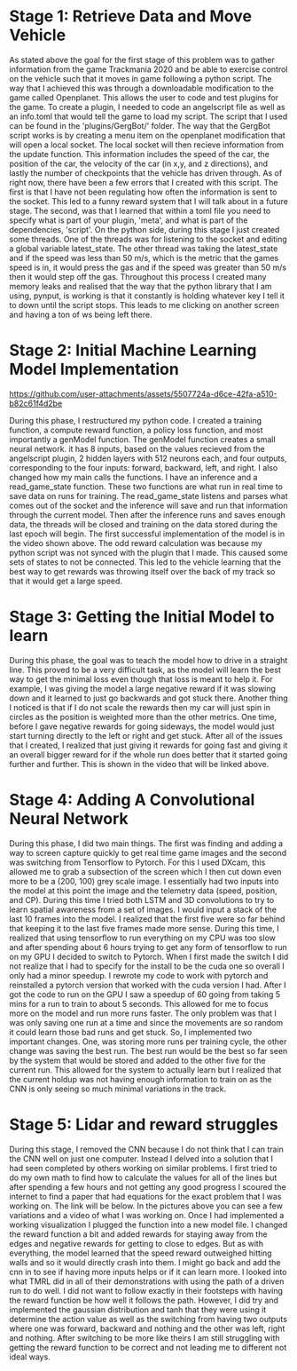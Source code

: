 # Stage 1: Retrieve Data and Move Vehicle

As stated above the goal for the first stage of this problem was to gather information from the game Trackmania 2020 and be able to exercise control on the vehicle such that it moves in game following a python script. The way that I achieved this was through a downloadable modification to the game called Openplanet. This allows the user to code and test plugins for the game. To create a plugin, I needed to code an angelscript file as well as an info.toml that would tell the game to load my script. The script that I used can be found in the 'plugins/GergBot/' folder. The way that the GergBot script works is by creating a menu item on the openplanet modification that will open a local socket. The local socket will then recieve information from the update function. This information includes the speed of the car, the position of the car, the velocity of the car (in x,y, and z directions), and lastly the number of checkpoints that the vehicle has driven through. As of right now, there have been a few errors that I created with this script. The first is that I have not been regulating how often the information is sent to the socket. This led to a funny reward system that I will talk about in a future stage. The second, was that I learned that within a toml file you need to specify what is part of your plugin, 'meta', and what is part of the dependencies, 'script'. On the python side, during this stage I just created some threads. One of the threads was for listening to the socket and editing a global variable latest_state. The other thread was taking the latest_state and if the speed was less than 50 m/s, which is the metric that the games speed is in, it would press the gas and if the speed was greater than 50 m/s then it would step off the gas. Throughout this process I created many memory leaks and realised that the way that the python library that I am using, pynput, is working is that it constantly is holding whatever key I tell it to down until the script stops. This leads to me clicking on another screen and having a ton of ws being left there.

# Stage 2: Initial Machine Learning Model Implementation

https://github.com/user-attachments/assets/5507724a-d6ce-42fa-a510-b82c61f4d2be

During this phase, I restructured my python code. I created a training function, a compute reward function, a policy loss function, and most importantly a genModel function. The genModel function creates a small neural network. it has 8 inputs, based on the values recieved from the angelscript plugin, 2 hidden layers with 512 neurons each, and four outputs, corresponding to the four inputs: forward, backward, left, and right. I also changed how my main calls the functions. I have an inference and a read_game_state function. These two functions are what run in real time to save data on runs for training. The read_game_state listens and parses what comes out of the socket and the inference will save and run that information through the current model. Then after the inference runs and saves enough data, the threads will be closed and training on the data stored during the last epoch will begin. The first successful implementation of the model is in the video shown above. The odd reward calculation was because my python script was not synced with the plugin that I made. This caused some sets of states to not be connected. This led to the vehicle learning that the best way to get rewards was throwing itself over the back of my track so that it would get a large speed.

# Stage 3: Getting the Initial Model to learn

During this phase, the goal was to teach the model how to drive in a straight line. This proved to be a very difficult task, as the model will learn the best way to get the minimal loss even though that loss is meant to help it. For example, I was giving the model a large negative reward if it was slowing down and it learned to just go backwards and got stuck there. Another thing I noticed is that if I do not scale the rewards then my car will just spin in circles as the position is weighted more than the other metrics. One time, before I gave negative rewards for going sideways, the model would just start turning directly to the left or right and get stuck. After all of the issues that I created, I realized that just giving it rewards for going fast and giving it an overall bigger reward for if the whole run does better that it started going further and further. This is shown in the video that will be linked above.

# Stage 4: Adding A Convolutional Neural Network

During this phase, I did two main things. The first was finding and adding a way to screen capture quickly to get real time game images and the second was switching from Tensorflow to Pytorch. For this I used DXcam, this allowed me to grab a subsection of the screen which I then cut down even more to be a (200, 100) grey scale image. I essentially had two inputs into the model at this point the image and the telemetry data (speed, position, and CP). During this time I tried both LSTM and 3D convolutions to try to learn spatial awareness from a set of images. I would input a stack of the last 10 frames into the model. I realized that the first five were so far behind that keeping it to the last five frames made more sense. During this time, I realized that using tensorflow to run everything on my CPU was too slow and after spending about 6 hours trying to get any form of tensorflow to run on my GPU I decided to switch to Pytorch. When I first made the switch I did not realize that I had to specify for the install to be the cuda one so overall I only had a minor speedup. I rewrote my code to work with pytorch and reinstalled a pytorch version that worked with the cuda version I had. After I got the code to run on the GPU I saw a speedup of 60 going from taking 5 mins for a run to train to about 5 seconds. This allowed for me to focus more on the model and run more runs faster. The only problem was that I was only saving one run at a time and since the movements are so random it could learn those bad runs and get stuck. So, I implemented two important changes. One, was storing more runs per training cycle, the other change was saving the best run. The best run would be the best so far seen by the system that would be stored and added to the other five for the current run. This allowed for the system to actually learn but I realized that the current holdup was not having enough information to train on as the CNN is only seeing so much minimal variations in the track. 

# Stage 5: Lidar and reward struggles

During this stage, I removed the CNN because I do not think that I can train the CNN well on just one computer. Instead I delved into a solution that I had seen completed by others working on similar problems. I first tried to do my own math to find how to calculate the values for all of the lines but after spending a few hours and not getting any good progress I scoured the internet to find a paper that had equations for the exact problem that I was working on. The link will be below. In the pictures above you can see a few variations and a video of what I was working on. Once I had implemented a working visualization I plugged the function into a new model file. I changed the reward function a bit and added rewards for staying away from the edges and negative rewards for getting to close to edges. But as with everything, the model learned that the speed reward outweighed hitting walls and so it would directly crash into them. I might go back and add the cnn in to see if having more inputs helps or if it can learn more. I looked into what TMRL did in all of their demonstrations with using the path of a driven run to do well. I did not want to follow exactly in their footsteps with having the reward function be how well it follows the path. However, I did try and implemented the gaussian distribution and tanh that they were using it determine the action value as well as the switching from having two outputs where one was forward, backward and nothing and the other was left, right and nothing. After switching to be more like theirs I am still struggling with getting the reward function to be correct and not leading me to different not ideal ways.
